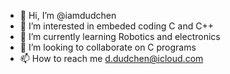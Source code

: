 - 👋 Hi, I’m @iamdudchen
- 👀 I’m interested in embeded coding C and C++
- 🌱 I’m currently learning Robotics and electronics
- 💞️ I’m looking to collaborate on C programs
- 📫 How to reach me d.dudchen@icloud.com

<!---
iamdudchen/iamdudchen is a ✨ special ✨ repository because its `README.md` (this file) appears on your GitHub profile.
You can click the Preview link to take a look at your changes.
--->
